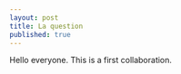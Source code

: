 ```yaml
---
layout: post
title: La question
published: true
---
```


Hello everyone. This is a first collaboration.
